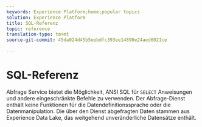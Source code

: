 ```yaml
---
keywords: Experience Platform;home;popular topics
solution: Experience Platform
title: SQL-Referenz
topic: reference
translation-type: tm+mt
source-git-commit: 45da024d45b5eebdfc393ee14890e24aed6021ce

---
```



# SQL-Referenz

Abfrage Service bietet die Möglichkeit, ANSI SQL für `SELECT` Anweisungen und andere eingeschränkte Befehle zu verwenden. Der Abfrage-Dienst enthält keine Funktionen für die Datendefinitionssprache oder die Datenmanipulation. Die über den Dienst abgefragten Daten stammen aus Experience Data Lake, das weitgehend unveränderliche Datensätze enthält.
